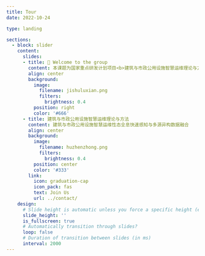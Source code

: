 ```yaml
---
title: Tour
date: 2022-10-24

type: landing

sections:
  - block: slider
    content:
      slides:
      - title: 👋 Welcome to the group
        content: 本课题为国家重点研发计划项目<b>建筑与市政公用设施智慧运维理论与方法（2022YFC3801100）</b>中的子课题二，针对建筑与市政公用设施多源异构运维大数据的<b>统一编码</b>与<b>关联融合</b>机制，研究基于分布式边缘计算与网联架构的多源异构运维数据<b>快速感知</b>和<b>近实时传输技术。</b>
        align: center
        background:
          image:
            filename: jishuluxian.png
            filters:
              brightness: 0.4
          position: right
          color: '#666'
      - title: 建筑与市政公用设施智慧运维理论与方法
        content: 建筑与市政公用设施智慧运维性态全息快速感知与多源异构数据融合
        align: center
        background:
          image:
            filename: huzhenzhong.png
            filters:
              brightness: 0.4
          position: center
          color: '#333'
        link:
          icon: graduation-cap
          icon_pack: fas
          text: Join Us
          url: ../contact/
    design:
      # Slide height is automatic unless you force a specific height (e.g. '400px')
      slide_height: ''
      is_fullscreen: true
      # Automatically transition through slides?
      loop: false
      # Duration of transition between slides (in ms)
      interval: 2000
---
```

